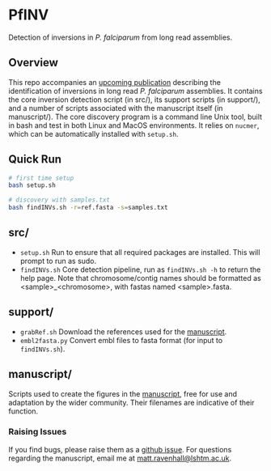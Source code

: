# PfINV
Detection of inversions in _P. falciparum_ from long read assemblies.

## Overview
This repo accompanies an [upcoming publication](MANUSCRIPT_LINK) describing the identification of inversions in long read _P. falciparum_ assemblies. It contains the core inversion detection script (in src/), its support scripts (in support/), and a number of scripts associated with the manuscript itself (in manuscript/). The core discovery program is a command line Unix tool, built in bash and test in both Linux and MacOS environments. It relies on `nucmer`, which can be automatically installed with `setup.sh`.

## Quick Run
```bash
# first time setup
bash setup.sh

# discovery with samples.txt
bash findINVs.sh -r=ref.fasta -s=samples.txt
```

## src/
- `setup.sh` Run to ensure that all required packages are installed. This will prompt to run as sudo.
- `findINVs.sh` Core detection pipeline, run as `findINVs.sh -h` to return the help page. Note that chromosome/contig names should be formatted as &lt;sample>_&lt;chromosome>, with fastas named &lt;sample>.fasta.

## support/
- `grabRef.sh` Download the references used for the [manuscript](MANUSCRIPT_LINK).
- `embl2fasta.py` Convert embl files to fasta format (for input to `findINVs.sh`).

## manuscript/
Scripts used to create the figures in the [manuscript](MANUSCRIPT_LINK), free for use and adaptation by the wider community. Their filenames are indicative of their function.

### Raising Issues
If you find bugs, please raise them as a [github issue](https://github.com/mattravenhall/PfINV/issues). For questions regarding the manuscript, email me at matt.ravenhall@lshtm.ac.uk.
